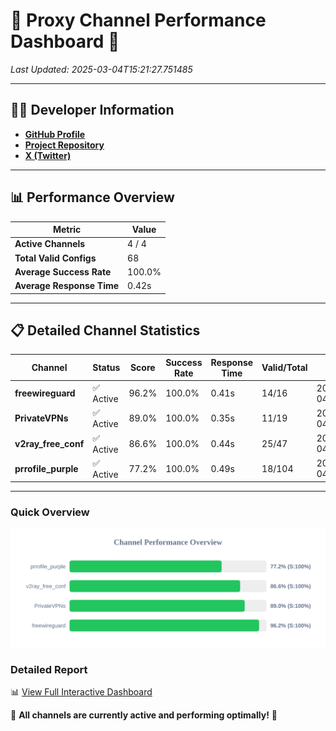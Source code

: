 # 🌟 Proxy Channel Performance Dashboard 🌟

_Last Updated: 2025-03-04T15:21:27.751485_

---

## 👩‍💻 Developer Information

- **[GitHub Profile](https://github.com/4n0nymou3)**  
- **[Project Repository](https://github.com/4n0nymou3/multi-proxy-config-fetcher)**  
- **[X (Twitter)](https://x.com/4n0nymou3)**  

---

## 📊 Performance Overview

| Metric                | Value       |
|-----------------------|-------------|
| **Active Channels**   | 4 / 4       |
| **Total Valid Configs** | 68          |
| **Average Success Rate** | 100.0%      |
| **Average Response Time** | 0.42s       |

---

## 📋 Detailed Channel Statistics

| Channel          | Status     | Score  | Success Rate | Response Time | Valid/Total | Last Success               |
|------------------|------------|--------|--------------|---------------|-------------|----------------------------|
| **freewireguard**  | ✅ Active  | 96.2%  | 100.0% | 0.41s         | 14/16       | 2025-03-04T15:21:27.749500 |
| **PrivateVPNs**  | ✅ Active  | 89.0%  | 100.0% | 0.35s         | 11/19       | 2025-03-04T15:21:27.307589 |
| **v2ray_free_conf**  | ✅ Active  | 86.6%  | 100.0% | 0.44s         | 25/47       | 2025-03-04T15:21:26.926853 |
| **prrofile_purple**  | ✅ Active  | 77.2%  | 100.0% | 0.49s         | 18/104       | 2025-03-04T15:21:26.402045 |

---

### Quick Overview
<div align="center">
  <a href="https://raw.githubusercontent.com/nullluser/NullRepo/refs/heads/main/assets/channel_stats_chart.svg">
    <img src="https://raw.githubusercontent.com/nullluser/NullRepo/refs/heads/main/assets/channel_stats_chart.svg" alt="Source Performance Statistics" width="800">
  </a>
</div>

### Detailed Report
📊 [View Full Interactive Dashboard](https://htmlpreview.github.io/?https://github.com/nullluser/NullRepo/blob/main/assets/performance_report.html)

🎉 **All channels are currently active and performing optimally!** 🎉
